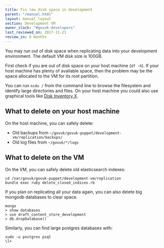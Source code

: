 ```yaml
---
title: Fix low disk space in development
parent: "/manual.html"
layout: manual_layout
section: Development VM
owner_slack: "#govuk-developers"
last_reviewed_on: 2017-11-21
review_in: 6 months
---
```


You may run out of disk space when replicating data into your development
environment. The default VM disk size is 100GB.

First check if you are out of disk space on your host machine (`df -h`).
If your host machine has plenty of available space, then the problem may be
the space allocated to the VM for its root partition.

You can run `ncdu /` from the command line to browse the filesystem and
identify large directories and files. On your host machine you could also use
graphical tools like [Disk Inventory X](http://www.derlien.com/).

## What to delete on your host machine

On the host machine, you can safely delete:

- Old backups from `~/govuk/govuk-puppet/development-vm/replication/backups/`
- Old log files from `~/govuk/*/logs`

## What to delete on the VM

On the VM, you can safely delete old elasticsearch indexes:

  ```
  cd /var/govuk/govuk-puppet/development-vm/replication
  bundle exec ruby delete_closed_indices.rb
  ```

If you plan on replicating all your data again, you can also delete big mongodb
databases to clear space.

```
mongo
> show databases
> use draft_content_store_development
> db.dropDatabase()
```

Similarly, you can find large postgres databases with:

```
sudo -u postgres psql
\l+
```
